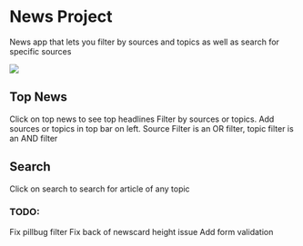 # News Project

News app that lets you filter by sources and topics as well as search for specific sources


![](https://media.giphy.com/media/IbT7xLS4pcN2nzkTi6/giphy.gif)

## Top News
Click on top news to see top headlines
Filter by sources or topics.
Add sources or topics in top bar on left.
Source Filter is an OR filter, topic filter is an AND filter

## Search
Click on search to search for article of any topic


### TODO: 
Fix pillbug filter
Fix back of newscard height issue
Add form validation
